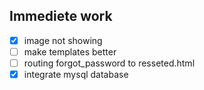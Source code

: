 ## Immediete work
- [x] image not showing
- [ ] make templates better
- [ ] routing forgot_password to resseted.html
- [x] integrate mysql database
